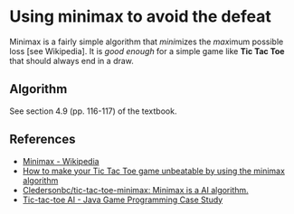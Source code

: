 # Using minimax to avoid the defeat

Minimax is a fairly simple algorithm that *mini*mizes the *max*imum possible loss [see Wikipedia]. It is *good enough* for a simple game like **Tic Tac Toe** that should always end in a draw.

## Algorithm

See section 4.9 (pp. 116-117) of the textbook.

## References

* [Minimax - Wikipedia](https://en.wikipedia.org/wiki/Minimax)
* [How to make your Tic Tac Toe game unbeatable by using the minimax algorithm](https://www.freecodecamp.org/news/how-to-make-your-tic-tac-toe-game-unbeatable-by-using-the-minimax-algorithm-9d690bad4b37/)
* [Cledersonbc/tic-tac-toe-minimax: Minimax is a AI algorithm.](https://github.com/Cledersonbc/tic-tac-toe-minimax)
* [Tic-tac-toe AI - Java Game Programming Case Study](https://www.ntu.edu.sg/home/ehchua/programming/java/JavaGame_TicTacToe_AI.html)
